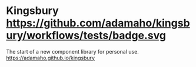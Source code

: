 Kingsbury https://github.com/adamaho/kingsbury/workflows/tests/badge.svg
=========

The start of a new component library for personal use. https://adamaho.github.io/kingsbury

